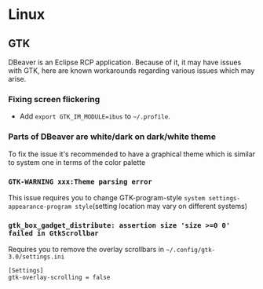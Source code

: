 # Linux
## GTK
DBeaver is an Eclipse RCP application. Because of it, it may have issues with GTK, here are known workarounds regarding various issues which may arise.
### Fixing screen flickering
* Add `export GTK_IM_MODULE=ibus` to `~/.profile`.  
### Parts of DBeaver are white/dark on dark/white theme
To fix the issue it's recommended to have a graphical theme which is similar to system one in terms of the color palette
### `GTK-WARNING xxx:Theme parsing error` 
This issue requires you to change GTK-program-style `system settings-appearance-program style`(setting location may vary on different systems)
### `gtk_box_gadget_distribute: assertion size 'size >=0 0' failed in GtkScrollbar`
Requires you to remove the overlay scrollbars in `~/.config/gtk-3.0/settings.ini`
```
[Settings]
gtk-overlay-scrolling = false
```